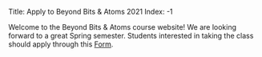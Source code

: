 Title: Apply to Beyond Bits & Atoms 2021
Index: -1

Welcome to the Beyond Bits & Atoms course website! We are looking forward to a great Spring semester. Students interested in taking the class should apply through this [Form](https://forms.gle/qykHHjX37Td6ptyB8).
